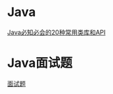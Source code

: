 # Java

[Java必知必会的20种常用类库和API](https://mp.weixin.qq.com/s/8wprvPsZmD8KjEPrbrzTfQ)


# Java面试题 

[面试题](https://mp.weixin.qq.com/s/WdfV4pdCWQRX3sVC340gXg)